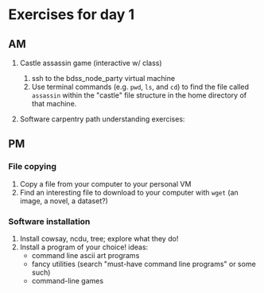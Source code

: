 # Exercises for day 1

## AM
1. Castle assassin game (interactive w/ class)
    1. ssh to the bdss_node_party virtual machine
    2. Use terminal commands (e.g. `pwd`, `ls`, and `cd`) to find the file called `assassin` within the "castle" file structure in the home directory of that machine.

2. Software carpentry path understanding exercises: 

## PM

### File copying
1. Copy a file from your computer to your personal VM
2. Find an interesting file to download to your computer with `wget` (an image, a novel, a dataset?)

### Software installation
1. Install cowsay, ncdu, tree; explore what they do! 
2. Install a program of your choice! ideas: 
    * command line ascii art programs
    * fancy utilities (search "must-have command line programs" or some such)
    * command-line games